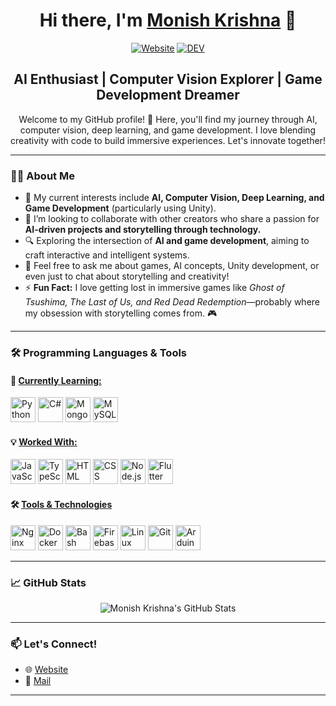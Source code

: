 <h1 align="center"> Hi there, I'm <a href="https://monishkrishna2009.github.io/Portfolio/">Monish Krishna</a> 👋 </h1>

<div align="center">

[![Website](https://img.shields.io/website?label=Monish+Website&style=for-the-badge&url=https%3A%2F%2Fgithub.com%2Fmonishkrishna2009)]([https://github.com/monishkrishna2009](https://monishkrishna2009.github.io/Portfolio/))
[![DEV](https://img.shields.io/badge/DEV-12100E?style=for-the-badge&logo=dev.to&logoColor=white)](https://dev.to/monish_krishna_159)

</div>

<h2 align="center"> AI Enthusiast | Computer Vision Explorer | Game Development Dreamer </h2>

<p align="center">Welcome to my GitHub profile! 🌟 Here, you'll find my journey through AI, computer vision, deep learning, and game development. I love blending creativity with code to build immersive experiences. Let's innovate together!</p>

---

### 👨‍💻 About Me
- 🧠 My current interests include **AI, Computer Vision, Deep Learning, and Game Development** (particularly using Unity).  
- 🌌 I’m looking to collaborate with other creators who share a passion for **AI-driven projects and storytelling through technology.**  
- 🔍 Exploring the intersection of **AI and game development**, aiming to craft interactive and intelligent systems.  
- 💬 Feel free to ask me about games, AI concepts, Unity development, or even just to chat about storytelling and creativity!  
- ⚡ **Fun Fact:** I love getting lost in immersive games like *Ghost of Tsushima, The Last of Us, and Red Dead Redemption*—probably where my obsession with storytelling comes from. 🎮  

---

### 🛠️ Programming Languages & Tools

#### 🌱 <ins>Currently Learning:</ins>
<div align="left">
  <img src="https://cdn.jsdelivr.net/gh/devicons/devicon/icons/python/python-original.svg" height="40" alt="Python"/> 
  <img src="https://cdn.jsdelivr.net/gh/devicons/devicon/icons/csharp/csharp-original.svg" height="40" alt="C#"/>
  <img src="https://cdn.jsdelivr.net/gh/devicons/devicon/icons/mongodb/mongodb-original.svg" height="40" alt="MongoDB"/>
  <img src="https://cdn.jsdelivr.net/gh/devicons/devicon/icons/mysql/mysql-original.svg" height="40" alt="MySQL"/>
</div>

#### 💡 <ins>Worked With:</ins>
<div align="left">
  <!-- Languages & Frameworks -->
  <img src="https://cdn.jsdelivr.net/gh/devicons/devicon/icons/javascript/javascript-original.svg" height="40" alt="JavaScript"/>
  <img src="https://cdn.jsdelivr.net/gh/devicons/devicon/icons/typescript/typescript-original.svg" height="40" alt="TypeScript"/>
  <img src="https://cdn.jsdelivr.net/gh/devicons/devicon/icons/html5/html5-original.svg" height="40" alt="HTML"/>
  <img src="https://cdn.jsdelivr.net/gh/devicons/devicon/icons/css3/css3-original.svg" height="40" alt="CSS"/>
  <img src="https://cdn.jsdelivr.net/gh/devicons/devicon/icons/nodejs/nodejs-original.svg" height="40" alt="Node.js"/>
  <img src="https://cdn.jsdelivr.net/gh/devicons/devicon/icons/flutter/flutter-original.svg" height="40" alt="Flutter"/>
</div>

#### 🛠️ <ins>Tools & Technologies</ins>
<div align="left">
  <!-- Tools & Technologies -->
  <img src="https://cdn.jsdelivr.net/gh/devicons/devicon/icons/nginx/nginx-original.svg" height="40" alt="Nginx"/>
  <img src="https://cdn.jsdelivr.net/gh/devicons/devicon/icons/docker/docker-original.svg" height="40" alt="Docker"/>
  <img src="https://cdn.jsdelivr.net/gh/devicons/devicon/icons/bash/bash-original.svg" height="40" alt="Bash"/>
  <img src="https://cdn.jsdelivr.net/gh/devicons/devicon/icons/firebase/firebase-plain.svg" height="40" alt="Firebase"/>
  <img src="https://cdn.jsdelivr.net/gh/devicons/devicon/icons/linux/linux-original.svg" height="40" alt="Linux"/>
  <img src="https://cdn.jsdelivr.net/gh/devicons/devicon/icons/git/git-original.svg" height="40" alt="Git"/>
  <img src="https://cdn.jsdelivr.net/gh/devicons/devicon/icons/arduino/arduino-original.svg" height="40" alt="Arduino"/>
</div>

---

### 📈 GitHub Stats
<div align="center">
  <img src="https://gstats.monishkrishna.com/api?username=monishkrishna2009&show_icons=true&hide_border=true&theme=radical" alt="Monish Krishna's GitHub Stats" />
</div>

---

### 📫 Let's Connect!
- 🌐 [Website](https://monishkrishna2009.github.io/Portfolio/)  
- 📧 [Mail](mailto:monishkrishna951@gmail.com)  

---
